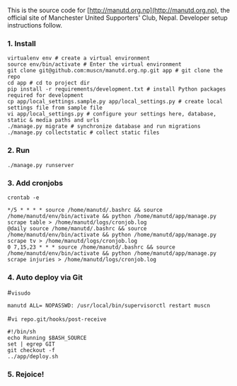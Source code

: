 This is the source code for [http://manutd.org.np](http://manutd.org.np), the official site of Manchester United Supporters' Club, Nepal. Developer setup instructions follow.


### 1. Install
```
virtualenv env # create a virtual environment
source env/bin/activate # Enter the virtual environment
git clone git@github.com:muscn/manutd.org.np.git app # git clone the repo
cd app # cd to project dir
pip install -r requirements/development.txt # install Python packages required for development
cp app/local_settings.sample.py app/local_settings.py # create local settings file from sample file
vi app/local_settings.py # configure your settings here, database, static & media paths and urls
./manage.py migrate # synchronize database and run migrations
./manage.py collectstatic # collect static files
```

### 2. Run
```
./manage.py runserver
```

### 3. Add cronjobs
`crontab -e`  
```
*/5 * * * * source /home/manutd/.bashrc && source /home/manutd/env/bin/activate && python /home/manutd/app/manage.py scrape table > /home/manutd/logs/cronjob.log
@daily source /home/manutd/.bashrc && source /home/manutd/env/bin/activate && python /home/manutd/app/manage.py scrape tv > /home/manutd/logs/cronjob.log
0 7,15,23 * * * source /home/manutd/.bashrc && source /home/manutd/env/bin/activate && python /home/manutd/app/manage.py scrape injuries > /home/manutd/logs/cronjob.log
```

### 4. Auto deploy via Git
#`visudo`
  ```
manutd ALL= NOPASSWD: /usr/local/bin/supervisorctl restart muscn
```

#`vi repo.git/hooks/post-receive`
```
#!/bin/sh
echo Running $BASH_SOURCE
set | egrep GIT
git checkout -f
../app/deploy.sh
```


### 5. Rejoice!

